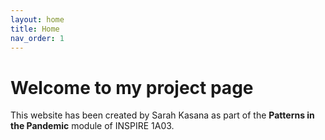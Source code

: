 ```yaml
---
layout: home
title: Home
nav_order: 1
---
```


# Welcome to my project page

This website has been created by Sarah Kasana as part of the **Patterns in the Pandemic** module of INSPIRE 1A03. 
